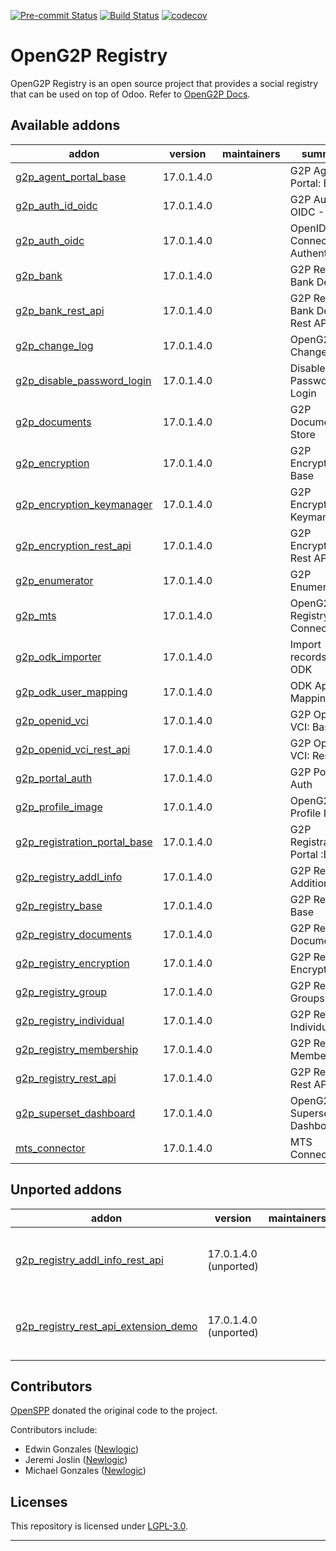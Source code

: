 
<!-- /!\ Non OCA Context : Set here the badge of your runbot / runboat instance. -->
[![Pre-commit Status](https://github.com/openg2p/openg2p-registry/actions/workflows/pre-commit.yml/badge.svg?branch=17.0-1.4)](https://github.com/openg2p/openg2p-registry/actions/workflows/pre-commit.yml?query=branch%3A17.0-1.4)
[![Build Status](https://github.com/openg2p/openg2p-registry/actions/workflows/test.yml/badge.svg?branch=17.0-1.4)](https://github.com/openg2p/openg2p-registry/actions/workflows/test.yml?query=branch%3A17.0-1.4)
[![codecov](https://codecov.io/gh/openg2p/openg2p-registry/branch/17.0-1.4/graph/badge.svg)](https://codecov.io/gh/openg2p/openg2p-registry)
<!-- /!\ Non OCA Context : Set here the badge of your translation instance. -->

<!-- /!\ do not modify above this line -->

# OpenG2P Registry

OpenG2P Registry is an open source project that provides a social registry that can be used on top of Odoo. Refer to [OpenG2P Docs](https://docs.openg2p.org).

<!-- /!\ do not modify below this line -->

<!-- prettier-ignore-start -->

[//]: # (addons)

Available addons
----------------
addon | version | maintainers | summary
--- | --- | --- | ---
[g2p_agent_portal_base](g2p_agent_portal_base/) | 17.0.1.4.0 |  | G2P Agent Portal: Base
[g2p_auth_id_oidc](g2p_auth_id_oidc/) | 17.0.1.4.0 |  | G2P Auth: OIDC - Reg ID
[g2p_auth_oidc](g2p_auth_oidc/) | 17.0.1.4.0 |  | OpenID Connect Authentication
[g2p_bank](g2p_bank/) | 17.0.1.4.0 |  | G2P Registry: Bank Details
[g2p_bank_rest_api](g2p_bank_rest_api/) | 17.0.1.4.0 |  | G2P Registry: Bank Details Rest API
[g2p_change_log](g2p_change_log/) | 17.0.1.4.0 |  | OpenG2P Change Log
[g2p_disable_password_login](g2p_disable_password_login/) | 17.0.1.4.0 |  | Disable Password Login
[g2p_documents](g2p_documents/) | 17.0.1.4.0 |  | G2P Documents Store
[g2p_encryption](g2p_encryption/) | 17.0.1.4.0 |  | G2P Encryption: Base
[g2p_encryption_keymanager](g2p_encryption_keymanager/) | 17.0.1.4.0 |  | G2P Encryption: Keymanager
[g2p_encryption_rest_api](g2p_encryption_rest_api/) | 17.0.1.4.0 |  | G2P Encryption: Rest API
[g2p_enumerator](g2p_enumerator/) | 17.0.1.4.0 |  | G2P Enumerator
[g2p_mts](g2p_mts/) | 17.0.1.4.0 |  | OpenG2P Registry MTS Connector
[g2p_odk_importer](g2p_odk_importer/) | 17.0.1.4.0 |  | Import records from ODK
[g2p_odk_user_mapping](g2p_odk_user_mapping/) | 17.0.1.4.0 |  | ODK App User Mapping
[g2p_openid_vci](g2p_openid_vci/) | 17.0.1.4.0 |  | G2P OpenID VCI: Base
[g2p_openid_vci_rest_api](g2p_openid_vci_rest_api/) | 17.0.1.4.0 |  | G2P OpenID VCI: Rest API
[g2p_portal_auth](g2p_portal_auth/) | 17.0.1.4.0 |  | G2P Portal Auth
[g2p_profile_image](g2p_profile_image/) | 17.0.1.4.0 |  | OpenG2P Profile Image
[g2p_registration_portal_base](g2p_registration_portal_base/) | 17.0.1.4.0 |  | G2P Registration Portal :Base
[g2p_registry_addl_info](g2p_registry_addl_info/) | 17.0.1.4.0 |  | G2P Registry: Additional Info
[g2p_registry_base](g2p_registry_base/) | 17.0.1.4.0 |  | G2P Registry: Base
[g2p_registry_documents](g2p_registry_documents/) | 17.0.1.4.0 |  | G2P Registry: Documents
[g2p_registry_encryption](g2p_registry_encryption/) | 17.0.1.4.0 |  | G2P Registry: Encryption
[g2p_registry_group](g2p_registry_group/) | 17.0.1.4.0 |  | G2P Registry: Groups
[g2p_registry_individual](g2p_registry_individual/) | 17.0.1.4.0 |  | G2P Registry: Individual
[g2p_registry_membership](g2p_registry_membership/) | 17.0.1.4.0 |  | G2P Registry: Membership
[g2p_registry_rest_api](g2p_registry_rest_api/) | 17.0.1.4.0 |  | G2P Registry: Rest API
[g2p_superset_dashboard](g2p_superset_dashboard/) | 17.0.1.4.0 |  | OpenG2P Superset Dashboard
[mts_connector](mts_connector/) | 17.0.1.4.0 |  | MTS Connector


Unported addons
---------------
addon | version | maintainers | summary
--- | --- | --- | ---
[g2p_registry_addl_info_rest_api](g2p_registry_addl_info_rest_api/) | 17.0.1.4.0 (unported) |  | G2P Registry: Additional Info REST API
[g2p_registry_rest_api_extension_demo](g2p_registry_rest_api_extension_demo/) | 17.0.1.4.0 (unported) |  | G2P Registry: Rest API Extension Demo

[//]: # (end addons)

<!-- prettier-ignore-end -->

## Contributors

[OpenSPP](https://openspp.org) donated the original code to the project.

Contributors include:

* Edwin Gonzales ([Newlogic](https://newlogic.com))
* Jeremi Joslin ([Newlogic](https://newlogic.com))
* Michael Gonzales ([Newlogic](https://newlogic.com))


## Licenses

This repository is licensed under [LGPL-3.0](LICENSE).

----
<!-- /!\ Non OCA Context : Set here the full description of your organization. -->
